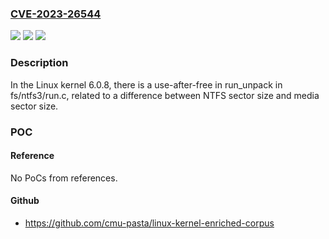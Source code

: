 ### [CVE-2023-26544](https://cve.mitre.org/cgi-bin/cvename.cgi?name=CVE-2023-26544)
![](https://img.shields.io/static/v1?label=Product&message=n%2Fa&color=blue)
![](https://img.shields.io/static/v1?label=Version&message=n%2Fa&color=blue)
![](https://img.shields.io/static/v1?label=Vulnerability&message=n%2Fa&color=brighgreen)

### Description

In the Linux kernel 6.0.8, there is a use-after-free in run_unpack in fs/ntfs3/run.c, related to a difference between NTFS sector size and media sector size.

### POC

#### Reference
No PoCs from references.

#### Github
- https://github.com/cmu-pasta/linux-kernel-enriched-corpus

